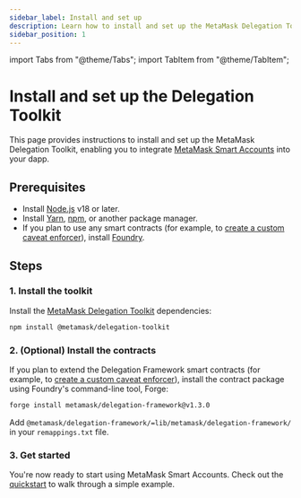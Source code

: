```yaml
---
sidebar_label: Install and set up
description: Learn how to install and set up the MetaMask Delegation Toolkit.
sidebar_position: 1
---
```


import Tabs from "@theme/Tabs";
import TabItem from "@theme/TabItem";

# Install and set up the Delegation Toolkit

This page provides instructions to install and set up the MetaMask Delegation Toolkit, enabling you to integrate [MetaMask Smart Accounts](../concepts/smart-accounts.md) into your dapp.

## Prerequisites

- Install [Node.js](https://nodejs.org/en/blog/release/v18.18.0) v18 or later.
- Install [Yarn](https://yarnpkg.com/),
    [npm](https://docs.npmjs.com/downloading-and-installing-node-js-and-npm), or another package manager.
- If you plan to use any smart contracts (for example, to
    [create a custom caveat enforcer](../guides/create-delegation/create-custom-caveat-enforcer.md)),
    install [Foundry](https://book.getfoundry.sh/getting-started/installation).

## Steps

### 1. Install the toolkit

Install the [MetaMask Delegation Toolkit](https://github.com/MetaMask/delegation-toolkit) dependencies:

```bash npm2yarn
npm install @metamask/delegation-toolkit
```

### 2. (Optional) Install the contracts

If you plan to extend the Delegation Framework smart contracts (for example, to
[create a custom caveat enforcer](../guides/create-delegation/create-custom-caveat-enforcer.md)), install
the contract package using Foundry's command-line tool, Forge:

```bash
forge install metamask/delegation-framework@v1.3.0
```

Add `@metamask/delegation-framework/=lib/metamask/delegation-framework/` in your `remappings.txt` file.

### 3. Get started

You're now ready to start using MetaMask Smart Accounts.
Check out the [quickstart](quickstart.md) to walk through a simple example.
